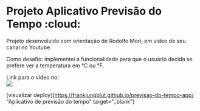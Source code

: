 <h1>Projeto Aplicativo Previsão do Tempo :cloud:</h1> 


  Projeto desenvolvido com orientação de Rodolfo Mori, em vídeo de seu canal no Youtube.  
  
Como desafio: implementei a funcionalidade para que o usuário decida se prefere ver a temperatura em °C ou °F.

Link para o vídeo no:<br><a href="https://www.youtube.com/watch?v=qxzqEuAOYZ4" target="_blank"><img src="https://camo.githubusercontent.com/c4cccdb78776ae4782fbbfae4c58f3d2dfecdaa13af37791db4c6ddfc1044b26/68747470733a2f2f696d672e736869656c64732e696f2f62616467652f596f75547562652d4646303030303f7374796c653d666f722d7468652d6261646765266c6f676f3d796f7574756265266c6f676f436f6c6f723d7768697465"></a>

[visualizar deploy](https://frankjungblut.github.io/previsao-do-tempo-app/ "Aplicativo de previsão do tempo" target="_blank")


